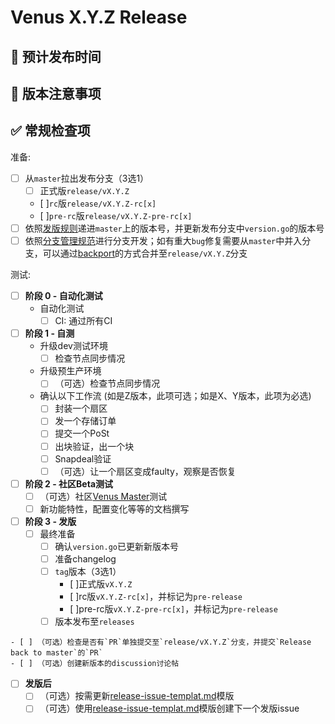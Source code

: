 # Venus X.Y.Z Release

## 🚢 预计发布时间

<!-- 版本发布时间 -->

## 🤔 版本注意事项

<!-- 针对这个版本需要申明的注意事项 -->

<!-- 需要特别注意的issue，PR等等 -->

## ✅ 常规检查项

准备:

  - [ ] 从`master`拉出发布分支（3选1）
    - [ ] 正式版`release/vX.Y.Z`
    - [ ]`rc`版`release/vX.Y.Z-rc[x]`
    - [ ]`pre-rc`版`release/vX.Y.Z-pre-rc[x]`
  - [ ] 依照[发版规则](https://github.com/ipfs-force-community/dev-guidances/blob/master/%E9%A1%B9%E7%9B%AE%E7%AE%A1%E7%90%86/Venus/%E7%89%88%E6%9C%AC%E5%8F%91%E5%B8%83%E7%AE%A1%E7%90%86.md)递进`master`上的版本号，并更新发布分支中`version.go`的版本号
  - [ ] 依照[分支管理规范](https://github.com/ipfs-force-community/dev-guidances/blob/master/%E8%B4%A8%E9%87%8F%E7%AE%A1%E7%90%86/%E4%BB%A3%E7%A0%81/git%E4%BD%BF%E7%94%A8/%E5%88%86%E6%94%AF%E7%AE%A1%E7%90%86%E8%A7%84%E8%8C%83.md)进行分支开发；如有重大`bug`修复需要从`master`中并入分支，可以通过[backport](https://github.com/filecoin-project/lotus/pull/8847)的方式合并至`release/vX.Y.Z`分支

<!-- 
关于backport解释：

1. 当需要发版时，建立标题为，chore: backport: xxxx, xxxx... 的PR。用于把master上的一些bug修复的PR合并回release/vX.Y.Z分支。xxxx为bug修复的PR号码。参考：https://github.com/filecoin-project/lotus/pull/8847（注：参考中为一个feat非bug修复）
-->

测试:

- [ ] **阶段 0 - 自动化测试**
  - 自动化测试
    - [ ] CI: 通过所有CI

- [ ] **阶段 1 - 自测**
  - 升级dev测试环境
    - [ ] 检查节点同步情况
  - 升级预生产环境
    - [ ] （可选）检查节点同步情况
  - 确认以下工作流 (如是Z版本，此项可选；如是X、Y版本，此项为必选)
    - [ ] 封装一个扇区
    - [ ] 发一个存储订单
    - [ ] 提交一个PoSt
    - [ ] 出块验证，出一个块
    - [ ] Snapdeal验证
    - [ ] （可选）让一个扇区变成faulty，观察是否恢复
- [ ] **阶段 2 - 社区Beta测试**
  - [ ] （可选）社区[Venus Master](https://filecoinproject.slack.com/archives/C03B30M20N7)测试
  - [ ] 新功能特性，配置变化等等的文档撰写
    
- [ ] **阶段 3 - 发版**
  - [ ] 最终准备
    - [ ] 确认`version.go`已更新新版本号
    - [ ] 准备changelog
    - [ ] `tag`版本（3选1）
      - [ ]正式版`vX.Y.Z`
      - [ ]rc版`vX.Y.Z-rc[x]`，并标记为`pre-release`
      - [ ]pre-rc版`vX.Y.Z-pre-rc[x]`，并标记为`pre-release`
    - [ ] 版本发布至`releases`
<!-- 
注：[github](https://github.com/filecoin-project/venus/releases)有区分`tag`和`releases`）
-->
    - [ ] （可选）检查是否有`PR`单独提交至`release/vX.Y.Z`分支，并提交`Release back to master`的`PR`
    - [ ] （可选）创建新版本的discussion讨论帖

<!-- 
关于Release back to master解释：

在开发release/vX.Y.Z分支的过程中，可能有些PR只提交了release/vX.Y.Z，但是没有合并至master，例如 升级epoch，bug修复，版本提升等等。

那么当发版结束时，需要提交题为，chore: releases back to master的PR。把只合并到release/vX.Y.Z分支的PR合回master。参考：https://github.com/filecoin-project/lotus/pull/8929
-->

- [ ] **发版后**
  - [ ] （可选）按需更新[release-issue-templat.md](https://github.com/filecoin-project/venus/blob/master/documentation/misc/release-issue-template.md)模版
  - [ ] （可选）使用[release-issue-templat.md](https://github.com/filecoin-project/venus/blob/master/documentation/misc/release-issue-templat.md)模版创建下一个发版issue
